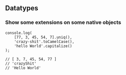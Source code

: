 ## Datatypes

### Show some extensions on some native objects

    console.log(
        [77, 3, 45, 54, 7].uniq(),
        'crazy-shit'.toCamelCase(),
        'hello World'.capitalize()
    );

    // [ 3, 7, 45, 54, 77 ]
    // 'crazyShit'
    // 'Hello World'

